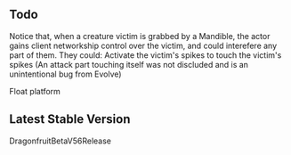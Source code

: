 ## Todo

Notice that, when a creature victim is grabbed by a Mandible, the actor gains client networkship control over the victim, and could interefere any part of them. They could:
Activate the victim's spikes to touch the victim's spikes
(An attack part touching itself was not discluded and is an unintentional bug from Evolve)

Float platform

## Latest Stable Version

DragonfruitBetaV56Release
